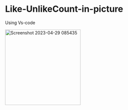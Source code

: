 # Like-UnlikeCount-in-picture
 Using  Vs-code
 
 
<img width="246" alt="Screenshot 2023-04-29 085435" src="https://user-images.githubusercontent.com/65957472/235281336-7ad0e7eb-411a-4631-ae41-49f3afabc40d.png">
